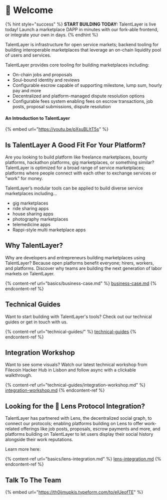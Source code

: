 # 👋 Welcome

{% hint style="success" %}
**START BUILDING TODAY:** TalentLayer is live today! Launch a marketplace DAPP in minutes with our fork-able frontend, or integrate your own in days.
{% endhint %}

TalentLayer is infrastructure for open service markets; backend tooling for building interoperable marketplaces that leverage an on-chain liquidity pool of users and services.

TalentLayer provides core tooling for building marketplaces including:

* On-chain jobs and proposals
* Soul-bound identity and reviews
* Configurable escrow capable of supporting milestone, lump sum, hourly pay and more
* Decentralized and platform-managed dispute resolution options
* Configurable fees system enabling fees on escrow transactions, job posts, proposal submissions, dispute resolution&#x20;

#### An Introduction to TalentLayer

{% embed url="https://youtu.be/pXsuBLItT5s" %}

## Is TalentLayer A Good Fit For Your Platform? <a href="#is-talentlayer-a-good-fit-for-your-platform" id="is-talentlayer-a-good-fit-for-your-platform"></a>

Are you looking to build platform like freelance marketplaces, bounty platforms, hackathon platforms, gig marketplaces, or something similar? TalentLayer is optimized for a broad range of service marketplaces; platforms where people connect with each other to exchange services or "work" for money.&#x20;

TalentLayer’s modular tools can be applied to build diverse service marketplaces including…

* gig marketplaces
* ride sharing apps
* house sharing apps
* photography marketplaces
* telemedicine apps
* Rappi-style multi marketplace apps

## Why TalentLayer?

Why are developers and entrepreneurs building marketplaces using TalentLayer? Because open platforms benefit everyone; hirers, workers, and platforms. Discover why teams are building the next generation of labor markets on TalentLayer.&#x20;

{% content-ref url="basics/business-case.md" %}
[business-case.md](basics/business-case.md)
{% endcontent-ref %}

## Technical Guides

Want to start building with TalentLayer's tools? Check out our technical guides or get in touch with us.&#x20;

{% content-ref url="technical-guides/" %}
[technical-guides](technical-guides/)
{% endcontent-ref %}

## Integration Workshop

Want to see some visuals? Watch our latest technical workshop from Filecoin Hacker Hub in Lisbon and follow async with a clickable walkthrough.&#x20;

{% content-ref url="technical-guides/integration-workshop.md" %}
[integration-workshop.md](technical-guides/integration-workshop.md)
{% endcontent-ref %}

## Looking for the 🌱 Lens Protocol Integration?&#x20;

TalentLayer has partnered with Lens, the decentralized social graph, to connect our protocols; enabling platforms building on Lens to offer work-related offerings like job posts, proposals, escrow payments and more, and platforms building on TalentLayer to let users display their social history alongside their work reputations.

Learn more here:

{% content-ref url="basics/lens-integration.md" %}
[lens-integration.md](basics/lens-integration.md)
{% endcontent-ref %}

## Talk To The Team

{% embed url="https://th0ijmupkis.typeform.com/to/elUeofTE" %}
